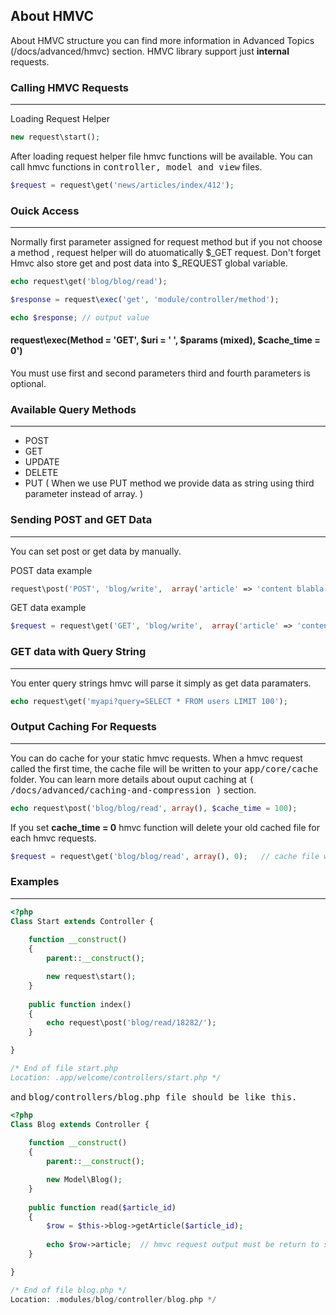 ## About HMVC

About HMVC structure you can find more information in Advanced Topics (/docs/advanced/hmvc) section. HMVC library support just <b>internal</b> requests.

### Calling HMVC Requests

------

Loading Request Helper

```php
new request\start();
```

After loading request helper file hmvc functions will be available. You can call hmvc functions in <kbd>controller, model and view</kbd> files.

```php
$request = request\get('news/articles/index/412');
```

### Ouick Access

------

Normally first parameter assigned for request method but if you not choose a method , request helper will do atuomatically $_GET request. Don't forget Hmvc also store get and post data into $_REQUEST global variable.

```php
echo request\get('blog/blog/read');
```


```php
$response = request\exec('get', 'module/controller/method');

echo $response; // output value
```

#### request\exec(Method = 'GET', $uri = ' ', $params (mixed), $cache_time = 0')

You must use first and second parameters third and fourth parameters is optional.


### Available Query Methods

------

<ul>
    <li>POST</li>
    <li>GET</li>
    <li>UPDATE</li>
    <li>DELETE</li>
    <li>PUT ( When we use PUT method we provide data as string using third parameter instead of array. )</li>
</ul>

### Sending POST and GET Data

------

You can set post or get data by manually.

POST data example

```php
request\post('POST', 'blog/write',  array('article' => 'content blabla'));  // data must be array
```

GET data example

```php
$request = request\get('GET', 'blog/write',  array('article' => 'content blabla'));  // data must be array
```


### GET data with Query String

------

You enter query strings hmvc will parse it simply as get data paramaters.

```php
echo request\get('myapi?query=SELECT * FROM users LIMIT 100');
```

### Output Caching For Requests

------

You can do cache for your static hmvc requests. When a hmvc request called the first time, the cache file will be written to your <kbd>app/core/cache</kbd> folder. You can learn more details about ouput caching at <kbd>( /docs/advanced/caching-and-compression )</kbd> section.

```php
echo request\post('blog/blog/read', array(), $cache_time = 100);
```

If you set <b>cache_time = 0</b> hmvc function will delete your old cached file for each hmvc requests. 

```php
$request = request\get('blog/blog/read', array(), 0);   // cache file will be deleted at next page refresh.
```

### Examples

------

```php
<?php
Class Start extends Controller {
    
    function __construct()
    {   
        parent::__construct();

        new request\start();
    }           
    
    public function index()
    {   
        echo request\post('blog/read/18282/');
    }

}

/* End of file start.php 
Location: .app/welcome/controllers/start.php */
```

and <samp>blog/controllers/blog.php</php> file should be like this.

```php
<?php
Class Blog extends Controller {
    
    function __construct()
    {   
        parent::__construct();

        new Model\Blog();
    }           
    
    public function read($article_id)
    {
        $row = $this->blog->getArticle($article_id);   
        
        echo $row->article;  // hmvc request output must be return to string.
    }

}

/* End of file blog.php */
Location: .modules/blog/controller/blog.php */
```